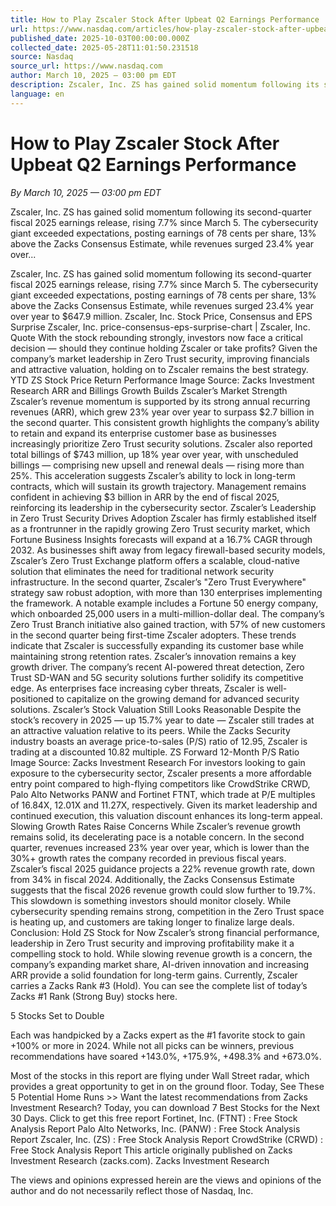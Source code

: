```yaml
---
title: How to Play Zscaler Stock After Upbeat Q2 Earnings Performance
url: https://www.nasdaq.com/articles/how-play-zscaler-stock-after-upbeat-q2-earnings-performance
published_date: 2025-10-03T00:00:00.000Z
collected_date: 2025-05-28T11:01:50.231518
source: Nasdaq
source_url: https://www.nasdaq.com
author: March 10, 2025 — 03:00 pm EDT
description: Zscaler, Inc. ZS has gained solid momentum following its second-quarter fiscal 2025 earnings release, rising 7.7% since March 5. The cybersecurity giant exceeded expectations, posting earnings of 78 cents per share, 13% above the Zacks Consensus Estimate, while revenues surged 23.4% year over...
language: en
---
```


# How to Play Zscaler Stock After Upbeat Q2 Earnings Performance

*By March 10, 2025 — 03:00 pm EDT*

Zscaler, Inc. ZS has gained solid momentum following its second-quarter fiscal 2025 earnings release, rising 7.7% since March 5. The cybersecurity giant exceeded expectations, posting earnings of 78 cents per share, 13% above the Zacks Consensus Estimate, while revenues surged 23.4% year over...

Zscaler, Inc. ZS has gained solid momentum following its second-quarter fiscal 2025 earnings release, rising 7.7% since March 5. The cybersecurity giant exceeded expectations, posting earnings of 78 cents per share, 13% above the Zacks Consensus Estimate, while revenues surged 23.4% year over year to $647.9 million. Zscaler, Inc. Stock Price, Consensus and EPS Surprise Zscaler, Inc. price-consensus-eps-surprise-chart | Zscaler, Inc. Quote 
 With the stock rebounding strongly, investors now face a critical decision — should they continue holding Zscaler or take profits? Given the company’s market leadership in Zero Trust security, improving financials and attractive valuation, holding on to Zscaler remains the best strategy. YTD ZS Stock Price Return Performance Image Source: Zacks Investment Research ARR and Billings Growth Builds Zscaler’s Market Strength Zscaler’s revenue momentum is supported by its strong annual recurring revenues (ARR), which grew 23% year over year to surpass $2.7 billion in the second quarter. This consistent growth highlights the company’s ability to retain and expand its enterprise customer base as businesses increasingly prioritize Zero Trust security solutions. Zscaler also reported total billings of $743 million, up 18% year over year, with unscheduled billings — comprising new upsell and renewal deals — rising more than 25%. This acceleration suggests Zscaler’s ability to lock in long-term contracts, which will sustain its growth trajectory. Management remains confident in achieving $3 billion in ARR by the end of fiscal 2025, reinforcing its leadership in the cybersecurity sector. Zscaler’s Leadership in Zero Trust Security Drives Adoption Zscaler has firmly established itself as a frontrunner in the rapidly growing Zero Trust security market, which Fortune Business Insights forecasts will expand at a 16.7% CAGR through 2032. As businesses shift away from legacy firewall-based security models, Zscaler’s Zero Trust Exchange platform offers a scalable, cloud-native solution that eliminates the need for traditional network security infrastructure. 
 In the second quarter, Zscaler’s "Zero Trust Everywhere" strategy saw robust adoption, with more than 130 enterprises implementing the framework. A notable example includes a Fortune 50 energy company, which onboarded 25,000 users in a multi-million-dollar deal. The company’s Zero Trust Branch initiative also gained traction, with 57% of new customers in the second quarter being first-time Zscaler adopters. These trends indicate that Zscaler is successfully expanding its customer base while maintaining strong retention rates. Zscaler’s innovation remains a key growth driver. The company’s recent AI-powered threat detection, Zero Trust SD-WAN and 5G security solutions further solidify its competitive edge. As enterprises face increasing cyber threats, Zscaler is well-positioned to capitalize on the growing demand for advanced security solutions. Zscaler’s Stock Valuation Still Looks Reasonable Despite the stock’s recovery in 2025 — up 15.7% year to date — Zscaler still trades at an attractive valuation relative to its peers. While the Zacks Security industry boasts an average price-to-sales (P/S) ratio of 12.95, Zscaler is trading at a discounted 10.82 multiple. ZS Forward 12-Month P/S Ratio Image Source: Zacks Investment Research For investors looking to gain exposure to the cybersecurity sector, Zscaler presents a more affordable entry point compared to high-flying competitors like CrowdStrike CRWD, Palo Alto Networks PANW and Fortinet FTNT, which trade at P/E multiples of 16.84X, 12.01X and 11.27X, respectively. Given its market leadership and continued execution, this valuation discount enhances its long-term appeal. 
 Slowing Growth Rates Raise Concerns While Zscaler’s revenue growth remains solid, its decelerating pace is a notable concern. In the second quarter, revenues increased 23% year over year, which is lower than the 30%+ growth rates the company recorded in previous fiscal years. Zscaler’s fiscal 2025 guidance projects a 22% revenue growth rate, down from 34% in fiscal 2024. Additionally, the Zacks Consensus Estimate suggests that the fiscal 2026 revenue growth could slow further to 19.7%. This slowdown is something investors should monitor closely. While cybersecurity spending remains strong, competition in the Zero Trust space is heating up, and customers are taking longer to finalize large deals. Conclusion: Hold ZS Stock for Now Zscaler’s strong financial performance, leadership in Zero Trust security and improving profitability make it a compelling stock to hold. While slowing revenue growth is a concern, the company’s expanding market share, AI-driven innovation and increasing ARR provide a solid foundation for long-term gains. Currently, Zscaler carries a Zacks Rank #3 (Hold). You can see the complete list of today’s Zacks #1 Rank (Strong Buy) stocks here. 
 
 5 Stocks Set to Double 
 
 Each was handpicked by a Zacks expert as the #1 favorite stock to gain +100% or more in 2024. While not all picks can be winners, previous recommendations have soared +143.0%, +175.9%, +498.3% and +673.0%. 
 
 Most of the stocks in this report are flying under Wall Street radar, which provides a great opportunity to get in on the ground floor. Today, See These 5 Potential Home Runs &gt;&gt; Want the latest recommendations from Zacks Investment Research? Today, you can download 7 Best Stocks for the Next 30 Days. Click to get this free report Fortinet, Inc. (FTNT) : Free Stock Analysis Report Palo Alto Networks, Inc. (PANW) : Free Stock Analysis Report Zscaler, Inc. (ZS) : Free Stock Analysis Report CrowdStrike (CRWD) : Free Stock Analysis Report This article originally published on Zacks Investment Research (zacks.com). Zacks Investment Research

The views and opinions expressed herein are the views and opinions of the author and do not necessarily reflect those of Nasdaq, Inc.